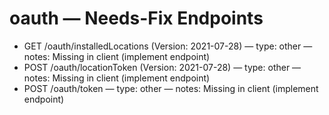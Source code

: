 # oauth — Needs-Fix Endpoints

- GET /oauth/installedLocations (Version: 2021-07-28) — type: other — notes: Missing in client (implement endpoint)
- POST /oauth/locationToken (Version: 2021-07-28) — type: other — notes: Missing in client (implement endpoint)
- POST /oauth/token — type: other — notes: Missing in client (implement endpoint)
